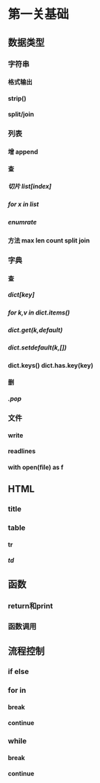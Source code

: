 # 第一关基础

## 数据类型

### 字符串

#### 格式输出

#### strip()

#### split/join

### 列表

#### 增 append

#### 查

##### 切片 list[index]

##### for x in list

##### enumrate

#### 方法 max len count split join

### 字典

#### 查

##### dict[key]

##### for k,v in dict.items()

##### dict.get(k,default)

##### dict.setdefault(k,[])

#### dict.keys() dict.has.key(key)

#### 删

##### .pop

### 文件

#### write

#### readlines

#### with open(file) as f

## HTML

### title

### table

#### tr

##### td

## 函数

### return和print

### 函数调用

## 流程控制

### if else

### for in

#### break

#### continue

### while

#### break

#### continue
